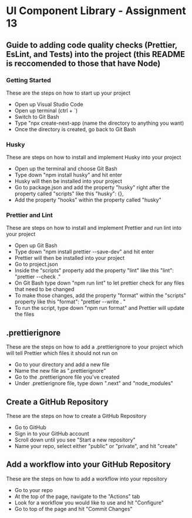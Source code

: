 # UI Component Library - Assignment 13
## Guide to adding code quality checks (Prettier, EsLint, and Tests) into the project (this README is reccomended to those that have Node)

### Getting Started

These are the steps on how to start up your project 

- Open up Visual Studio Code
- Open up terminal (ctrl + `)
- Switch to Git Bash
- Type "npx create-next-app (name the directory to anything you want)
- Once the directory is created, go back to Git Bash

### Husky
These are steps on how to install and implement Husky into your project

- Open up the terminal and choose Git Bash
- Type down "npm install husky" and hit enter
- Husky will then be installed into your project
- Go to package.json and add the property "husky" right after the property called "scripts" like this "husky": {},
- Add the property "hooks" within the property called "husky"

### Prettier and Lint
These are steps on how to install and implement Prettier and run lint into your project

- Open up Git Bash 
- Type down "npm install prettier --save-dev" and hit enter
- Prettier will then be installed into your project
- Go to project.json 
- Inside the "scripts" property add the property "lint" like this "lint": "prettier --check ."
- On Git Bash type down "npm run lint" to let prettier check for any files that need to be changed
- To make those changes, add the property "format" within the "scripts" property like this "format": "prettier --write . "
- To run the script, type down "npm run format" and Prettier will update the files

## .prettierignore
These are the steps on how to add a .prettierignore to your project which will tell Prettier which files it should not run on

- Go to your directory and add a new file
- Name the new file as ".prettierignore"
- Go to the .prettierignore file you've created
- Under .prettierignore file, type down ".next" and "node_modules"

## Create a GitHub Repository
These are the steps on how to create a GitHub Repository

- Go to GitHub
- Sign in to your GitHub account 
- Scroll down until you see "Start a new repository"
- Name your repo, select either "public" or "private", and hit "create"

## Add a workflow into your GitHub Repository
These are the steps on how to add a workflow into your repository

- Go to your repo
- At the top of the page, navigate to the "Actions" tab
- Look for a workflow you would like to use and hit "Configure"
- Go to top of the page and hit "Commit Changes"





